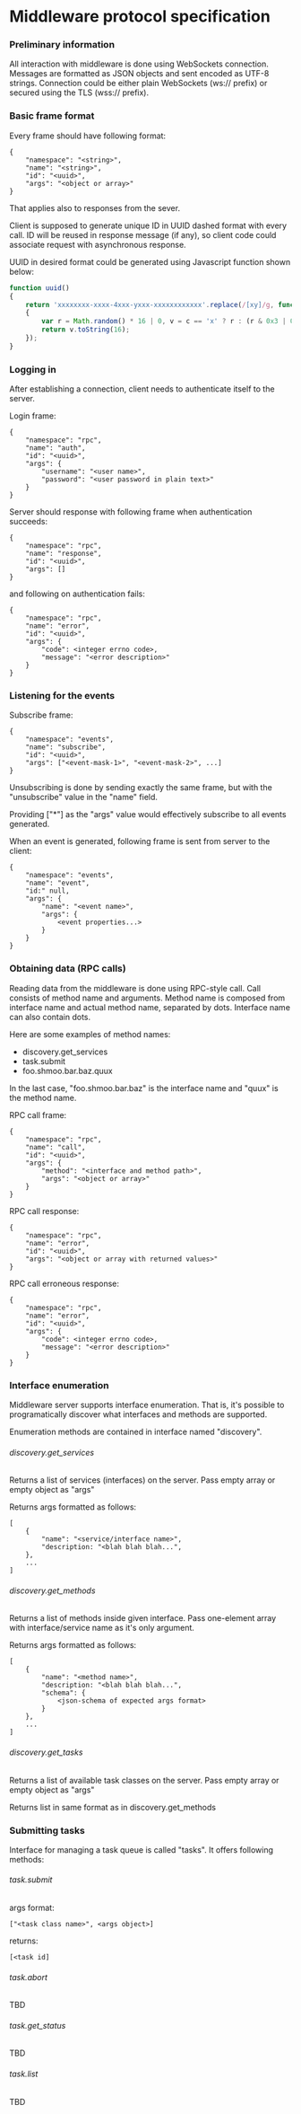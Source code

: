 # Middleware protocol specification

### Preliminary information

All interaction with middleware is done using WebSockets connection.
Messages are formatted as JSON objects and sent encoded as UTF-8 strings.
Connection could be either plain WebSockets (ws:// prefix) or secured
using the TLS (wss:// prefix).

### Basic frame format

Every frame should have following format:
```
{
    "namespace": "<string>",
    "name": "<string>",
    "id": "<uuid>",
    "args": "<object or array>"
}
```

That applies also to responses from the sever.

Client is supposed to generate unique ID in UUID dashed format with every
call. ID will be reused in response message (if any), so client code could
associate request with asynchronous response.

UUID in desired format could be generated using Javascript function shown
below:
```javascript
function uuid()
{
    return 'xxxxxxxx-xxxx-4xxx-yxxx-xxxxxxxxxxxx'.replace(/[xy]/g, function (c)
    {
        var r = Math.random() * 16 | 0, v = c == 'x' ? r : (r & 0x3 | 0x8);
        return v.toString(16);
    });
}
```

### Logging in

After establishing a connection, client needs to authenticate itself to
the server.

Login frame:
```
{
    "namespace": "rpc",
    "name": "auth",
    "id": "<uuid>",
    "args": {
        "username": "<user name>",
        "password": "<user password in plain text>"
    }
}
```

Server should response with following frame when authentication succeeds:
```
{
    "namespace": "rpc",
    "name": "response",
    "id": "<uuid>",
    "args": []
}
```

and following on authentication fails:
```
{
    "namespace": "rpc",
    "name": "error",
    "id": "<uuid>",
    "args": {
        "code": <integer errno code>,
        "message": "<error description>"
    }
}
```

### Listening for the events

Subscribe frame:
```
{
    "namespace": "events",
    "name": "subscribe",
    "id": "<uuid>",
    "args": ["<event-mask-1>", "<event-mask-2>", ...]
}
```

Unsubscribing is done by sending exactly the same frame, but with the
"unsubscribe" value in the "name" field.

Providing ["*"] as the "args" value would effectively subscribe to all
events generated.

When an event is generated, following frame is sent from server to the
client:

```
{
    "namespace": "events",
    "name": "event",
    "id:" null,
    "args": {
        "name": "<event name>",
        "args": {
            <event properties...>
        }
    }
}
```

### Obtaining data (RPC calls)

Reading data from the middleware is done using RPC-style call.
Call consists of method name and arguments. Method name is composed
from interface name and actual method name, separated by dots.
Interface name can also contain dots.

Here are some examples of method names:
+ discovery.get_services
+ task.submit
+ foo.shmoo.bar.baz.quux

In the last case, "foo.shmoo.bar.baz" is the interface name and "quux"
is the method name.

RPC call frame:
```
{
    "namespace": "rpc",
    "name": "call",
    "id": "<uuid>",
    "args": {
        "method": "<interface and method path>",
        "args": "<object or array>"
    }
}
```

RPC call response:
```
{
    "namespace": "rpc",
    "name": "error",
    "id": "<uuid>",
    "args": "<object or array with returned values>"
}
```

RPC call erroneous response:
```
{
    "namespace": "rpc",
    "name": "error",
    "id": "<uuid>",
    "args": {
        "code": <integer errno code>,
        "message": "<error description>"
    }
}
```

### Interface enumeration

Middleware server supports interface enumeration. That is, it's possible to
programatically discover what interfaces and methods are supported.

Enumeration methods are contained in interface named "discovery".

###### discovery.get_services

Returns a list of services (interfaces) on the server. Pass empty
array or empty object as "args"

Returns args formatted as follows:
```
[
    {
        "name": "<service/interface name>",
        "description: "<blah blah blah...",
    },
    ...
]
```

###### discovery.get_methods

Returns a list of methods inside given interface. Pass one-element
array with interface/service name as it's only argument.

Returns args formatted as follows:
```
[
    {
        "name": "<method name>",
        "description: "<blah blah blah...",
        "schema": {
            <json-schema of expected args format>
        }
    },
    ...
]
```

###### discovery.get_tasks

Returns a list of available task classes on the server. Pass empty
array or empty object as "args"

Returns list in same format as in discovery.get_methods

### Submitting tasks

Interface for managing a task queue is called "tasks". It offers following
methods:

###### task.submit

args format:
```
["<task class name>", <args object>]
```

returns:
```
[<task id]
```

###### task.abort

TBD

###### task.get_status

TBD

###### task.list

TBD